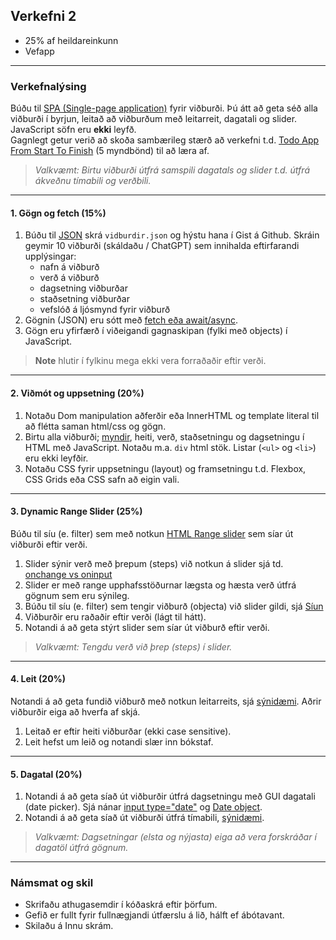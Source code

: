 ## Verkefni 2

- 25% af heildareinkunn
- Vefapp

---

### Verkefnalýsing

Búðu til [SPA (Single-page application)](https://developer.mozilla.org/en-US/docs/Glossary/SPA) fyrir viðburði. Þú átt að geta séð alla viðburði í byrjun, leitað að viðburðum með leitarreit, dagatali og slider. JavaScript söfn eru **ekki** leyfð.<br>
Gagnlegt getur verið að skoða sambærileg stærð að verkefni t.d. [Todo App From Start To Finish](https://codingthesmartway.com/building-a-vanilla-javascript-todo-app-from-start-to-finish-ep-1-introduction-project-setup/) (5 myndbönd) til að læra af.
<br>

> _Valkvæmt: Birtu viðburði útfrá samspili dagatals og slider t.d. útfrá ákveðnu tímabili og verðbili._

---

#### 1. Gögn og fetch (15%)

1. Búðu til [JSON](https://github.com/GunnarThorunnarson/FORR3JS05DU/wiki/JSON-og-Fetch) skrá `vidburdir.json` og hýstu hana í Gist á Github. Skráin geymir 10 viðburði (skáldaðu / ChatGPT) sem innihalda eftirfarandi upplýsingar: 
    - nafn á viðburð
    - verð á viðburð
    - dagsetning viðburðar
    - staðsetning viðburðar
    - vefslóð á ljósmynd fyrir viðburð
1. Gögnin (JSON) eru sótt með [fetch eða await/async](https://github.com/GunnarThorunnarson/FORR3JS05DU/wiki/JSON-og-Fetch).
1. Gögn eru yfirfærð í viðeigandi gagnaskipan (fylki með objects) í JavaScript.

> **Note** 
> hlutir í fylkinu mega ekki vera forraðaðir eftir verði. 


---

#### 2. Viðmót og uppsetning (20%)
1. Notaðu Dom manipulation aðferðir eða InnerHTML og template literal til að flétta saman html/css og gögn. 
1. Birtu alla viðburði; [myndir](https://softauthor.com/javascript-working-with-images/), heiti, verð, staðsetningu og dagsetningu í HTML með JavaScript. Notaðu m.a. `div` html stök. Listar (`<ul>` og `<li>`) eru ekki leyfðir.
1. Notaðu CSS fyrir uppsetningu (layout) og framsetningu t.d. Flexbox, CSS Grids eða CSS safn að eigin vali. 
   
---

#### 3. Dynamic Range Slider (25%)

Búðu til síu (e. filter) sem með notkun [HTML Range slider](https://developer.mozilla.org/en-US/docs/Web/HTML/Element/input/range) sem síar út viðburði eftir verði. 

1. Slider sýnir verð með þrepum (steps) við notkun á slider sjá td. [onchange vs oninput](https://www.impressivewebs.com/onchange-vs-oninput-for-range-sliders/)
1. Slider er með range upphafsstöðurnar lægsta og hæsta verð útfrá gögnum sem eru sýnileg.
1. Búðu til síu (e. filter) sem tengir viðburð (objecta) við slider gildi, sjá [Síun](https://github.com/GunnarThorunnarson/FORR3JS05DU/wiki/S%C3%ADun) 
1. Viðburðir eru raðaðir eftir verði (lágt til hátt).
1. Notandi á að geta stýrt slider sem síar út viðburð eftir verði.

> _Valkvæmt: Tengdu verð við þrep (steps) í slider._

<!-- [Dynamic step size slider with fill effect | JavaScript](https://scotch.io/@gitedy/dynamic-step-size-slider-with-fill-effect-javascript) -->

---

#### 4. Leit (20%) 
Notandi á að geta fundið viðburð með notkun leitarreits, sjá [sýnidæmi](http://javascriptbook.com/code/c12/filter-search.html). Aðrir viðburðir eiga að hverfa af skjá.

1. Leitað er eftir heiti viðburðar (ekki case sensitive).
1. Leit hefst um leið og notandi slær inn bókstaf.

---

#### 5. Dagatal (20%)

1. Notandi á að geta síað út viðburðir útfrá dagsetningu með GUI dagatali (date picker). Sjá nánar [input type="date"](https://developer.mozilla.org/en-US/docs/Web/HTML/Element/input/date) og [Date object](https://developer.mozilla.org/en-US/docs/Web/JavaScript/Reference/Global_Objects/Date).
1. Notandi á að geta síað út viðburði útfrá tímabili, [sýnidæmi](https://stackblitz.com/edit/typescript-mpgufu?file=index.ts).

> _Valkvæmt: Dagsetningar (elsta og nýjasta) eiga að vera forskráðar í dagatöl útfrá gögnum._ 

---

### Námsmat og skil

* Skrifaðu athugasemdir í kóðaskrá eftir þörfum.
* Gefið er fullt fyrir fullnægjandi útfærslu á lið, hálft ef ábótavant. 
* Skilaðu á Innu skrám.


<!-- 
[JavaScript DOM Crash Course](https://www.youtube.com/watch?v=i37KVt_IcXw&list=PLillGF-RfqbYE6Ik_EuXA2iZFcE082B3s&index=5).
**Ath.** hlutir í fylkinu mega ekki vera forraðaðir eftir verði. 
-->

